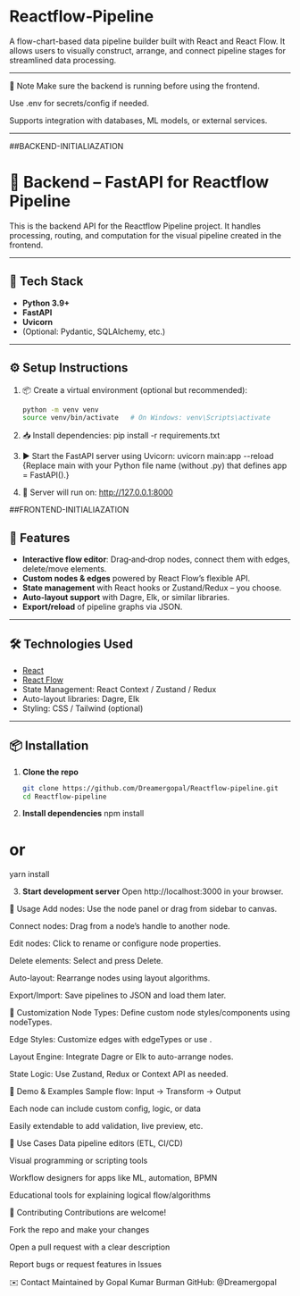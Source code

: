﻿# Reactflow‑Pipeline

A flow-chart-based data pipeline builder built with React and React Flow. It allows users to visually construct, arrange, and connect pipeline stages for streamlined data processing.

---


🧠 Note
Make sure the backend is running before using the frontend.

Use .env for secrets/config if needed.

Supports integration with databases, ML models, or external services.


---



##BACKEND-INITIALIAZATION

# 🔧 Backend – FastAPI for Reactflow Pipeline

This is the backend API for the Reactflow Pipeline project. It handles processing, routing, and computation for the visual pipeline created in the frontend.

---

## 🚀 Tech Stack

- **Python 3.9+**
- **FastAPI**
- **Uvicorn**
- (Optional: Pydantic, SQLAlchemy, etc.)

---

## ⚙️ Setup Instructions

1. 📦 Create a virtual environment (optional but recommended):
   ```bash
   python -m venv venv
   source venv/bin/activate   # On Windows: venv\Scripts\activate

2. 📥 Install dependencies:
   pip install -r requirements.txt

3. ▶️ Start the FastAPI server using Uvicorn:
   uvicorn main:app --reload {Replace main with your Python file name (without .py) that defines app = FastAPI().}
   
4. 🚀 Server will run on:
    http://127.0.0.1:8000




##FRONTEND-INITIALIAZATION


## 🚀 Features

- **Interactive flow editor**: Drag‑and‑drop nodes, connect them with edges, delete/move elements.
- **Custom nodes & edges** powered by React Flow’s flexible API.
- **State management** with React hooks or Zustand/Redux – you choose.
- **Auto‑layout support** with Dagre, Elk, or similar libraries.
- **Export/reload** of pipeline graphs via JSON.

---

## 🛠️ Technologies Used

- [React](https://reactjs.org)
- [React Flow](https://reactflow.dev)
- State Management: React Context / Zustand / Redux
- Auto-layout libraries: Dagre, Elk
- Styling: CSS / Tailwind (optional)

---

## 📦 Installation

1. **Clone the repo**
   ```bash
   git clone https://github.com/Dreamergopal/Reactflow-pipeline.git
   cd Reactflow-pipeline

2. **Install dependencies**
  npm install
  # or
  yarn install

3. **Start development server**
  Open http://localhost:3000 in your browser.



🎯 Usage
Add nodes: Use the node panel or drag from sidebar to canvas.

Connect nodes: Drag from a node’s handle to another node.

Edit nodes: Click to rename or configure node properties.

Delete elements: Select and press Delete.

Auto-layout: Rearrange nodes using layout algorithms.

Export/Import: Save pipelines to JSON and load them later.



🧩 Customization
Node Types: Define custom node styles/components using nodeTypes.

Edge Styles: Customize edges with edgeTypes or use <BaseEdge />.

Layout Engine: Integrate Dagre or Elk to auto-arrange nodes.

State Logic: Use Zustand, Redux or Context API as needed.



🧪 Demo & Examples
Sample flow: Input → Transform → Output

Each node can include custom config, logic, or data

Easily extendable to add validation, live preview, etc.



🎯 Use Cases
Data pipeline editors (ETL, CI/CD)

Visual programming or scripting tools

Workflow designers for apps like ML, automation, BPMN

Educational tools for explaining logical flow/algorithms



👥 Contributing
Contributions are welcome!

Fork the repo and make your changes

Open a pull request with a clear description

Report bugs or request features in Issues



✉️ Contact
Maintained by Gopal Kumar Burman
GitHub: @Dreamergopal


